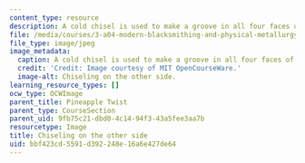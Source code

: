 ```yaml
---
content_type: resource
description: A cold chisel is used to make a groove in all four faces of the bar.
file: /media/courses/3-a04-modern-blacksmithing-and-physical-metallurgy-fall-2008/bbf423cd5591d392248e16a6e427de64_106.jpg
file_type: image/jpeg
image_metadata:
  caption: A cold chisel is used to make a groove in all four faces of the bar.
  credit: 'Credit: Image courtesy of MIT OpenCourseWare.'
  image-alt: Chiseling on the other side.
learning_resource_types: []
ocw_type: OCWImage
parent_title: Pineapple Twist
parent_type: CourseSection
parent_uid: 9fb75c21-dbd0-4c14-94f3-43a5fee3aa7b
resourcetype: Image
title: Chiseling on the other side
uid: bbf423cd-5591-d392-248e-16a6e427de64
---
```

